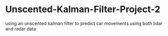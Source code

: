 # Unscented-Kalman-Filter-Project-2
using an unscented kalman filter to predict car movements using both lidar and radar data
